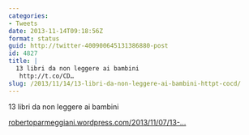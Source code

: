 ```yaml
---
categories:
- Tweets
date: 2013-11-14T09:18:56Z
format: status
guid: http://twitter-400900645131386880-post
id: 4827
title: |
  13 libri da non leggere ai bambini
   http://t.co/CD…
slug: /2013/11/14/13-libri-da-non-leggere-ai-bambini-httpt-cocd/
---
```


13 libri da non leggere ai bambini
   
[robertoparmeggiani.wordpress.com/2013/11/07/13-…](http://robertoparmeggiani.wordpress.com/2013/11/07/13-libri-da-non-leggere-ai-bambini/)